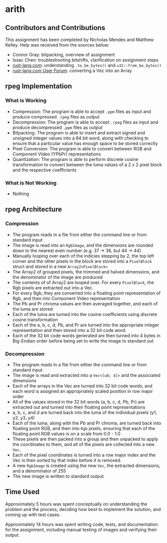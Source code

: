 # arith

## Contributors and Contributions

This assignment has been completed by Nicholas Mendes and Matthew Kelley.
Help was received from the sources below:

* Connor Gray: bitpacking, overview of assignment
* Issac Chen: troubleshooting bitshifts, clarification on assignment steps
* [rust-lang.com](https://www.rust-lang.org/): understanding `.to_be_bytes()` and `u32::from_be_bytes()`
* [rust-lang.com User Forum](https://users.rust-lang.org/t/convert-vec-to-array-with-tryfrom/50727): converting a Vec into an Array

## rpeg Implementation

### What is Working

* Compression: The program is able to accept `.ppm` files as input and produce compressed `.rpeg` files as output
* Decompression: The program is able to accept `.rpeg` files as input and produce decompressed `.ppm` files as output
* Bitpacking: The program is able to insert and extract signed and unsigned integer values into a 64 bit word, along with checking to ensure that
a particular value has enough space to be stored correctly
* Pixel Conversion: The program is able to convert between RGB and Component Video (YPbPr) representations
* Quantization: The program is able to perform discrete cosine transformation to convert between the luma values of a 2 x 2 pixel block and the
respective coefficients

### What is Not Working

* Nothing

## rpeg Architecture

### Compression

* The program reads in a file from either the command line or from standard input
* The image is read into an `RgbImage`, and the dimensions are rounded down to the nearest even number (e.g. 37 -> 36, but 44 -> 44)
* Manually looping over each of the indicies stepping by 2, the top left corner and the other pixels in the block are stored into a `PixelBlock`
struct and stored in a new `Array2<PixelBlock>`
* The Array2 of grouped pixels, the trimmed and halved dimensions, and the denominator of the image are produced
* The contents of of Array2 are looped over. For every `PixelBlock`, the Rgb pixels are extracted out into a Vec.
* For every Rgb, they are converted into a floating point representation of Rgb, and then into Component Video representation
* The Pb and Pr chroma values are then averaged together, and each of the luma are stored
* Each of the luma are turned into the cosine coefficients using discrete cosine transformation
* Each of the a, b, c, d, Pb, and Pr are turned into the appropriate integer representation and then stored into a 32 bit code word.
* Each of the 32 bit code words generated are then turned into 4 bytes in Big-Endian order before being set to write the image to standard out

### Decompression

* The program reads in a file from either the command line or from standard input
* The image is read and extracted into a `Vec<[u8; 4]>` and the associated dimensions
* Each of the arrays in the Vec are turned into 32 bit code words, and each word is assigned an appropriately scaled position in row major order
* All of the values stored in the 32 bit words (a, b, c, d, Pb, Pr) are extracted out and turned into their floating point representations
* a, b, c, and d are turned back into the luma of the individual pixels (y1, y2, y3, y4)
* Each of the luma, along with the Pb and Pr chroma, are turned back into floating point RGB, and then into `Rgb` pixels, ensuring that each of the floating point RGB values is on a scale from 0.0 - 1.0
* These pixels are then packed into a group and then unpacked to apply the coordinates to them, and all of the pixels are collected into a new `Vec`.
* Each of the pixel coordinates is turned into a row major index and the Vec is then sorted by that index before it is removed.
* A new `RgbImage` is created using the new `Vec`, the extracted dimensions, and a denominator of 255
* The new image is written to standard output

## Time Used

Approximately 5 hours was spent conceptually on understanding the problem and the process, deciding how best to implement the solution, and coming up with test cases.

Approximately 14 hours was spent writing code, tests, and documentation for the assignment, including manual testing of images and verifying their output.
